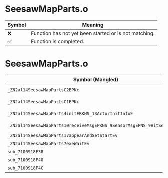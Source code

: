 # SeesawMapParts.o
| Symbol | Meaning 
| ------------- | ------------- 
| :x: | Function has not yet been started or is not matching. 
| :white_check_mark: | Function is completed. 


# SeesawMapParts.o
| Symbol (Mangled) | Symbol (Demangled) | Decompiled? |
| ------------- |  ------------- | ------------- |
| `_ZN2al14SeesawMapPartsC2EPKc` | `al::SeesawMapParts::SeesawMapParts(char const*)` | :white_check_mark: |
| `_ZN2al14SeesawMapPartsC1EPKc` | `al::SeesawMapParts::SeesawMapParts(char const*)` | :white_check_mark: |
| `_ZN2al14SeesawMapParts4initERKNS_13ActorInitInfoE` | `al::SeesawMapParts::init(al::ActorInitInfo const&)` | :white_check_mark: |
| `_ZN2al14SeesawMapParts10receiveMsgEPKNS_9SensorMsgEPNS_9HitSensorES5_` | `al::SeesawMapParts::receiveMsg(al::SensorMsg const*,al::HitSensor *,al::HitSensor *)` | :white_check_mark: |
| `_ZN2al14SeesawMapParts17appearAndSetStartEv` | `al::SeesawMapParts::appearAndSetStart(void)` | :white_check_mark: |
| `_ZN2al14SeesawMapParts7exeWaitEv` | `al::SeesawMapParts::exeWait(void)` | :white_check_mark: |
| `sub_7100918F38` | `` | :white_check_mark: |
| `sub_7100918F40` | `` | :white_check_mark: |
| `sub_7100918F4C` | `` | :white_check_mark: |
